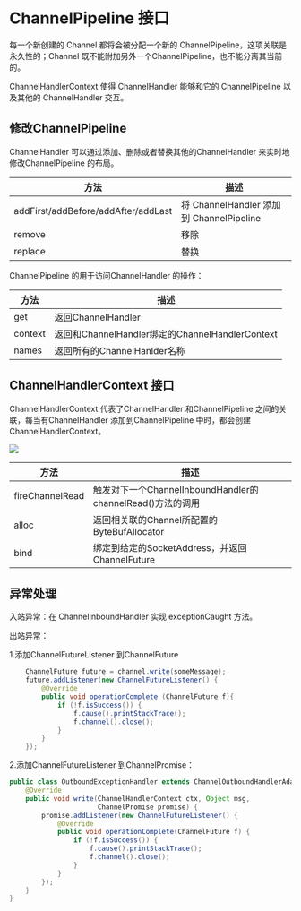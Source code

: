 # ChannelPipeline 接口

每一个新创建的 Channel 都将会被分配一个新的 ChannelPipeline，这项关联是永久性的；Channel 既不能附加另外一个ChannelPipeline，也不能分离其当前的。

ChannelHandlerContext 使得 ChannelHandler 能够和它的 ChannelPipeline 以及其他的 ChannelHandler 交互。

## 修改ChannelPipeline

ChannelHandler 可以通过添加、删除或者替换其他的ChannelHandler 来实时地修改ChannelPipeline 的布局。

| 方法                                | 描述                                     |
| ----------------------------------- | ---------------------------------------- |
| addFirst/addBefore/addAfter/addLast | 将 ChannelHandler 添加到 ChannelPipeline |
| remove                              | 移除                                     |
| replace                             | 替换                                     |

ChannelPipeline 的用于访问ChannelHandler 的操作：

| 方法    | 描述                                            |
| ------- | ----------------------------------------------- |
| get     | 返回ChannelHandler                              |
| context | 返回和ChannelHandler绑定的ChannelHandlerContext |
| names   | 返回所有的ChannelHanlder名称                    |

## ChannelHandlerContext 接口

ChannelHandlerContext 代表了ChannelHandler 和ChannelPipeline 之间的关联，每当有ChannelHandler 添加到ChannelPipeline 中时，都会创建ChannelHandlerContext。

![](http://img.dabin-coder.cn/image/netty1.png)

| 方法            | 描述                                                       |
| --------------- | ---------------------------------------------------------- |
| fireChannelRead | 触发对下一个ChannelInboundHandler的channelRead()方法的调用 |
| alloc           | 返回相关联的Channel所配置的ByteBufAllocator                |
| bind            | 绑定到给定的SocketAddress，并返回ChannelFuture             |

## 异常处理

入站异常：在 ChannelInboundHandler 实现 exceptionCaught 方法。

出站异常：

1.添加ChannelFutureListener 到ChannelFuture

```java
    ChannelFuture future = channel.write(someMessage);
    future.addListener(new ChannelFutureListener() {
        @Override
        public void operationComplete (ChannelFuture f){
            if (!f.isSuccess()) {
                f.cause().printStackTrace();
                f.channel().close();
            }
        }
    });
```

2.添加ChannelFutureListener 到ChannelPromise：

```java
public class OutboundExceptionHandler extends ChannelOutboundHandlerAdapter {
    @Override
    public void write(ChannelHandlerContext ctx, Object msg,
                      ChannelPromise promise) {
        promise.addListener(new ChannelFutureListener() {
            @Override
            public void operationComplete(ChannelFuture f) {
                if (!f.isSuccess()) {
                    f.cause().printStackTrace();
                    f.channel().close();
                }
            }
        });
    }
}
```



